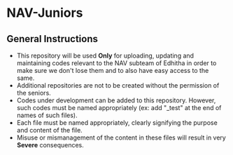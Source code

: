 # NAV-Juniors

## General Instructions
- This repository will be used **Only** for uploading, updating and maintaining codes relevant to the NAV subteam of Edhitha in order to make sure we don't lose them and to also have easy access to the same.
- Additional repositories are not to be created without the permission of the seniors.
- Codes under development can be added to this repository. However, such codes must be named appropriately (ex: add "_test" at the end of names of such files).
- Each file must be named appropriately, clearly signifying the purpose and content of the file.
- Misuse or mismanagement of the content in these files will result in very **Severe** consequences.
